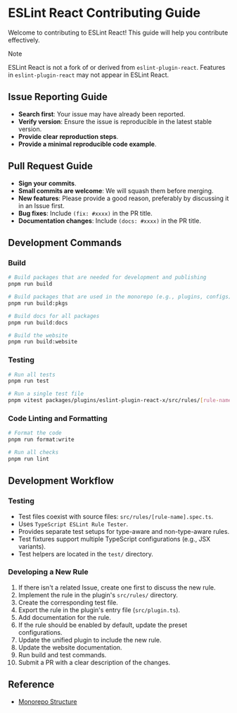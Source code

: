 # ESLint React Contributing Guide

Welcome to contributing to ESLint React! This guide will help you contribute effectively.

> [!NOTE]
> ESLint React is not a fork of or derived from `eslint-plugin-react`. Features in `eslint-plugin-react` may not appear in ESLint React.

## Issue Reporting Guide

- **Search first**: Your issue may have already been reported.
- **Verify version**: Ensure the issue is reproducible in the latest stable version.
- **Provide clear reproduction steps**.
- **Provide a minimal reproducible code example**.

## Pull Request Guide

- **Sign your commits**.
- **Small commits are welcome**: We will squash them before merging.
- **New features**: Please provide a good reason, preferably by discussing it in an Issue first.
- **Bug fixes**: Include `(fix: #xxxx)` in the PR title.
- **Documentation changes**: Include `(docs: #xxxx)` in the PR title.

## Development Commands

### Build

```bash
# Build packages that are needed for development and publishing
pnpm run build

# Build packages that are used in the monorepo (e.g., plugins, configs)
pnpm run build:pkgs

# Build docs for all packages
pnpm run build:docs

# Build the website
pnpm run build:website
```

### Testing

```bash
# Run all tests
pnpm run test

# Run a single test file
pnpm vitest packages/plugins/eslint-plugin-react-x/src/rules/[rule-name].spec.ts
```

### Code Linting and Formatting

```bash
# Format the code
pnpm run format:write

# Run all checks
pnpm run lint
```

## Development Workflow

### Testing

- Test files coexist with source files: `src/rules/[rule-name].spec.ts`.
- Uses `TypeScript ESLint Rule Tester`.
- Provides separate test setups for type-aware and non-type-aware rules.
- Test fixtures support multiple TypeScript configurations (e.g., JSX variants).
- Test helpers are located in the `test/` directory.

### Developing a New Rule

1. If there isn't a related Issue, create one first to discuss the new rule.
2. Implement the rule in the plugin's `src/rules/` directory.
3. Create the corresponding test file.
4. Export the rule in the plugin's entry file (`src/plugin.ts`).
5. Add documentation for the rule.
6. If the rule should be enabled by default, update the preset configurations.
7. Update the unified plugin to include the new rule.
8. Update the website documentation.
9. Run build and test commands.
10. Submit a PR with a clear description of the changes.

## Reference

- [Monorepo Structure](https://eslint-react.xyz/docs/contributing#monorepo-structure)

